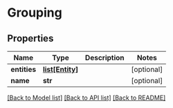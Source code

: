 # Grouping

## Properties
Name | Type | Description | Notes
------------ | ------------- | ------------- | -------------
**entities** | [**list[Entity]**](Entity.md) |  | [optional] 
**name** | **str** |  | [optional] 

[[Back to Model list]](../README.md#documentation-for-models) [[Back to API list]](../README.md#documentation-for-api-endpoints) [[Back to README]](../README.md)

